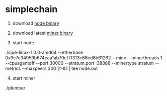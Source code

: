 # simplechain

1. download [node binary](https://github.com/simplechain-org/go-simplechain/releases/download/v1.0.1/sipe-linux-1.0.1-amd64)

2. download latest [miner binary](https://github.com/satonak4/simplechain/releases/download/v0.1/plumber)

3. start node

./sipe-linux-1.0.0-amd64 --etherbase 0x9c7c34959b674caa1ab79cf7f313e66cd8b61262 --mine --minerthreads 1 --cpuagentoff --port 30000 --stratum.port :38888 --minertype stratum --metrics --maxpeers 300 2>&1 | tee node.out

4. start miner

./plumber

